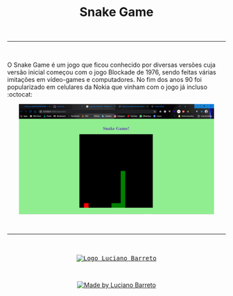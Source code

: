 <h1 align="center">Snake Game</h1>

<br>

---

<br>

<p>O Snake Game é um jogo que ficou conhecido por diversas versões cuja versão inicial começou com o jogo Blockade de 1976, sendo feitas várias imitações em vídeo-games e computadores. No fim dos anos 90 foi popularizado em celulares da Nokia que vinham com o jogo já incluso :octocat:</p>

<p align="center">
  <kbd><img align="center" src="sGame.png" alt="Tela do jogo" width="450"/></kbd>
</p>

<br>

---

<br>

<p align="center">
  <a href="https://www.linkedin.com/in/lucianobalmeida/">
    <kbd><img align="center" src="gifhub.gif" alt="Logo Luciano Barreto" width="500"/></kbd>
  </a>
</p>

<br>

<p align="center">  
  <a href="https://www.linkedin.com/in/lucianobalmeida/">
    <img alt="Made by Luciano Barreto" src="https://img.shields.io/badge/Being%20developed%20by-Luciano%20Barreto-blue">
  </a>  
</p>
